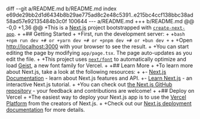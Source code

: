 diff --git a/README.md b/README.md
index e69de29bb2d1d6434b8b29ae775ad8c2e48c5391..e215bc4ccf138bbc38ad58ad57e92135484b3c0f 100644
--- a/README.md
+++ b/README.md
@@ -0,0 +1,36 @@
+This is a [Next.js](https://nextjs.org) project bootstrapped with [`create-next-app`](https://nextjs.org/docs/app/api-reference/cli/create-next-app).
+
+## Getting Started
+
+First, run the development server:
+
+```bash
+npm run dev
+# or
+yarn dev
+# or
+pnpm dev
+# or
+bun dev
+```
+
+Open [http://localhost:3000](http://localhost:3000) with your browser to see the result.
+
+You can start editing the page by modifying `app/page.tsx`. The page auto-updates as you edit the file.
+
+This project uses [`next/font`](https://nextjs.org/docs/app/building-your-application/optimizing/fonts) to automatically optimize and load [Geist](https://vercel.com/font), a new font family for Vercel.
+
+## Learn More
+
+To learn more about Next.js, take a look at the following resources:
+
+- [Next.js Documentation](https://nextjs.org/docs) - learn about Next.js features and API.
+- [Learn Next.js](https://nextjs.org/learn) - an interactive Next.js tutorial.
+
+You can check out [the Next.js GitHub repository](https://github.com/vercel/next.js) - your feedback and contributions are welcome!
+
+## Deploy on Vercel
+
+The easiest way to deploy your Next.js app is to use the [Vercel Platform](https://vercel.com/new?utm_medium=default-template&filter=next.js&utm_source=create-next-app&utm_campaign=create-next-app-readme) from the creators of Next.js.
+
+Check out our [Next.js deployment documentation](https://nextjs.org/docs/app/building-your-application/deploying) for more details.
